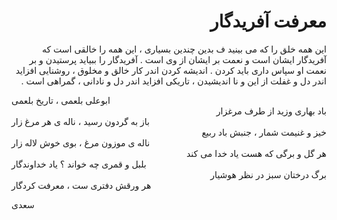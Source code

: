 <div dir=rtl>
  
# معرفت آفریدگار
این همه خلق را که می بینید ف بدین چندین بسیاری ، این همه را خالقی است که آفریدگار ایشان است و نعمت بر ایشان از وی است . آفریدگار را ببیاید پرستیدن و بر نعمت او سپاس داری باید کردن . 
اندیشه کردن اندر کار خالق و مخلوق ، روشنایی افزاید اندر دل و غفلت از این و نا اندیشیدن ، تاریکی افزاید اندر دل و نادانی ، گمراهی است .
</div>
<div dir=ltr>
ابوعلی بلعمی ، تاریخ بلعمی
</div>



<div dir=rtl>
باد بهاری وزید از طرف مرغزار
</div>

<div dir=ltr>
باز به گردون رسید ، ناله ی هر مرغ زار
</div>

<div dir=rtl>
خیز و غنیمت شمار ، جنبش باد ربیع
</div>

<div dir=ltr>
ناله ی موزون مرغ ، بوی خوش لاله زار
</div>

<div dir=rtl>
هر گل و برگی که هست یاد خدا می کند
</div>

<div dir=ltr>
بلبل و قمری چه خواند ؟ یاد خداوندگار
</div>

<div dir=rtl>
برگ درختان سبز در نظر هوشیار
</div>

<div dir=ltr>
هر ورقش دفتری ست ، معرفت کردگار
</div>


سعدی

